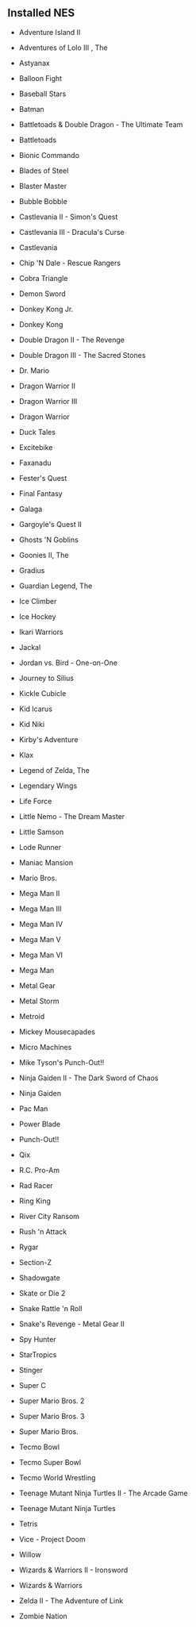 ## Installed NES

* Adventure Island II
* Adventures of Lolo III , The
* Astyanax
* Balloon Fight
* Baseball Stars
* Batman
* Battletoads & Double Dragon - The Ultimate Team
* Battletoads
* Bionic Commando
* Blades of Steel
* Blaster Master
* Bubble Bobble
* Castlevania II - Simon's Quest
* Castlevania III - Dracula's Curse
* Castlevania
* Chip 'N Dale - Rescue Rangers
* Cobra Triangle
* Demon Sword
* Donkey Kong Jr.
* Donkey Kong
* Double Dragon II - The Revenge
* Double Dragon III - The Sacred Stones
* Dr. Mario
* Dragon Warrior II
* Dragon Warrior III
* Dragon Warrior
* Duck Tales
* Excitebike
* Faxanadu
* Fester's Quest
* Final Fantasy
* Galaga
* Gargoyle's Quest II
* Ghosts 'N Goblins
* Goonies II, The
* Gradius
* Guardian Legend, The
* Ice Climber
* Ice Hockey
* Ikari Warriors
* Jackal
* Jordan vs. Bird - One-on-One
* Journey to Silius
* Kickle Cubicle
* Kid Icarus
* Kid Niki
* Kirby's Adventure
* Klax
* Legend of Zelda, The
* Legendary Wings
* Life Force
* Little Nemo - The Dream Master
* Little Samson
* Lode Runner
* Maniac Mansion
* Mario Bros.
* Mega Man II
* Mega Man III
* Mega Man IV
* Mega Man V
* Mega Man VI
* Mega Man
* Metal Gear
* Metal Storm
* Metroid
* Mickey Mousecapades
* Micro Machines
* Mike Tyson's Punch-Out!!
* Ninja Gaiden II - The Dark Sword of Chaos
* Ninja Gaiden
* Pac Man
* Power Blade
* Punch-Out!!
* Qix
* R.C. Pro-Am
* Rad Racer
* Ring King
* River City Ransom
* Rush 'n Attack
* Rygar
* Section-Z
* Shadowgate
* Skate or Die 2
* Snake Rattle 'n Roll
* Snake's Revenge - Metal Gear II
* Spy Hunter
* StarTropics
* Stinger
* Super C
* Super Mario Bros. 2
* Super Mario Bros. 3
* Super Mario Bros.
* Tecmo Bowl
* Tecmo Super Bowl
* Tecmo World Wrestling
* Teenage Mutant Ninja Turtles II - The Arcade Game
* Teenage Mutant Ninja Turtles
* Tetris
* Vice - Project Doom
* Willow
* Wizards & Warriors II - Ironsword
* Wizards & Warriors
* Zelda II - The Adventure of Link
* Zombie Nation
